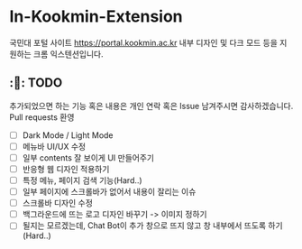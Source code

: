 # In-Kookmin-Extension

국민대 포털 사이트 https://portal.kookmin.ac.kr 내부 디자인 및 다크 모드 등을 지원하는 크롬 익스텐션입니다.

## :🤔: TODO
추가되었으면 하는 기능 혹은 내용은 개인 연락 혹은 Issue 남겨주시면 감사하겠습니다. Pull requests 환영

- [ ] Dark Mode / Light Mode
- [ ] 메뉴바 UI/UX 수정
- [ ] 일부 contents 잘 보이게 UI 만들어주기
- [ ] 반응형 웹 디자인 적용하기
- [ ] 특정 메뉴, 페이지 검색 기능(Hard..)
- [ ] 일부 페이지에 스크롤바가 없어서 내용이 잘리는 이슈
- [ ] 스크롤바 디자인 수정
- [ ] 백그라운드에 뜨는 로고 디자인 바꾸기 -> 이미지 정하기
- [ ] 될지는 모르겠는데, Chat Bot이 추가 창으로 뜨지 않고 창 내부에서 뜨도록 하기(Hard..)
